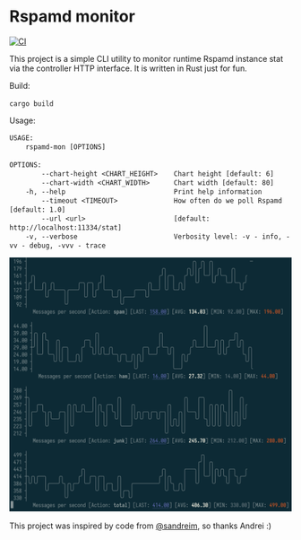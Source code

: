 # Rspamd monitor

[![CI](https://github.com/rspamd/rspamd-mon/actions/workflows/check_and_lint.yml/badge.svg)](https://github.com/rspamd/rspamd-mon/actions/workflows/check_and_lint.yml)

This project is a simple CLI utility to monitor runtime Rspamd instance stat via the controller HTTP interface.
It is written in Rust just for fun.

Build:

`cargo build`

Usage:

```
USAGE:
    rspamd-mon [OPTIONS]

OPTIONS:
        --chart-height <CHART_HEIGHT>    Chart height [default: 6]
        --chart-width <CHART_WIDTH>      Chart width [default: 80]
    -h, --help                           Print help information
        --timeout <TIMEOUT>              How often do we poll Rspamd [default: 1.0]
        --url <url>                      [default: http://localhost:11334/stat]
    -v, --verbose                        Verbosity level: -v - info, -vv - debug, -vvv - trace
```

![Screenshot](<assets/screenshot.png?raw=true>)

This project was inspired by code from [@sandreim](https://github.com/sandreim), so thanks Andrei :)
